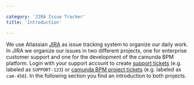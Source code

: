 ```yaml
---

category: 'JIRA Issue Tracker'
title: 'Introduction'

---
```



We use Atlassian [JIRA](https://app.camunda.com/jira) as issue tracking system to organize our daily work. In JIRA we organize our issues in two different projects, one for enterprise customer support and one for the development of the camunda BPM platform. Login with your support account to create [support tickets](ref:#jira-issue-tracker-support-project) (e.g. labeled as `SUPPORT-123`) or [camunda BPM project tickets](ref:#jira-issue-tracker-camunda-bpm-project) (e.g. labeled as `cam-456`). In the following section you find an introduction to both projects. 